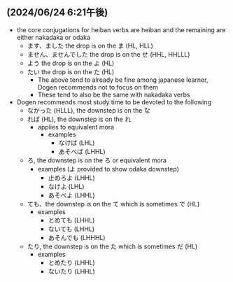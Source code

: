 ## (2024/06/24 6:21午後)
- the core conjugations for heiban verbs are heiban and the remaining are either nakadaka or odaka
  - ます、ました the drop is on the ま (HL, HLL)
  - ません、ませんでした the drop is on the せ (HHL, HHLLL)
  - よう the drop is on the よ (HL)
  - たい the drop is on the た (HL)
    - The above tend to already be fine among japanese learner, Dogen recommends not to focus on them
    - These tend to also be the same with nakadaka verbs
- Dogen recommends most study time to be devoted to the following
  - なかった (HLLL), the downstep is on the な
  - れば (HL), the downstep is on the れ
    - applies to equivalent mora
      - examples
        - なけば (LHL) 
        - あそべば (LHHL)
  - ろ, the downstep is on the ろ or equivalent mora
    - examples (よ provided to show odaka downstep)
      - 止めろよ (LHHL)
      - なけよ (LHL)
      - あそべよ (LHHL)
  - ても、the downstep is on the て which is sometimes で (HL)
    - examples
      - とめても (LHHL)
      - ないても (LHHL)
      - あそんでも (LHHHL)
  - たり, the downstep is on the た which is sometimes だ (HL)
    - examples
      - とめたり (LHHL)
      - ないたり (LHHL)

